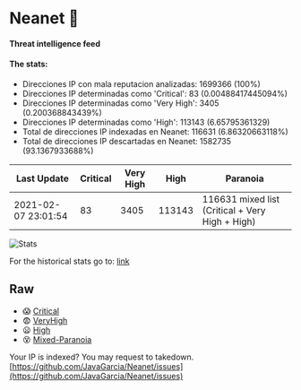 # Neanet :hocho:
#### Threat intelligence feed
#### The stats:

- Direcciones IP con mala reputacion analizadas: 1699366 (100%)
- Direcciones IP determinadas como 'Critical':  83 (0.00488417445094%)
- Direcciones IP determinadas como 'Very High':  3405 (0.200368843439%)
- Direcciones IP determinadas como 'High':  113143 (6.65795361329)
- Total de direcciones IP indexadas en Neanet:  116631 (6.86320663118%)
- Total de direcciones IP descartadas en Neanet:  1582735 (93.1367933688%)

| Last Update | Critical | Very High | High | Paranoia |
| --- | --- | --- | --- | --- |
| 2021-02-07 23:01:54 | 83 | 3405 | 113143 | 116631 mixed list (Critical + Very High + High)|

![Stats](https://docs.google.com/spreadsheets/d/e/2PACX-1vSnaNMIXVabIpDJjufMlzH7poXnshF3mgd8Is1g9ytUEzVsP5my4Trn8f-xkoLLQ38xpL3HtmUexLo6/pubchart?oid=501124687&format=image)

For the historical stats go to: [link](/stats.csv)
## Raw
- :scream: [Critical](https://raw.githubusercontent.com/JavaGarcia/Neanet/master/blacklists/neanet_critical.txt)
- :fearful: [VeryHigh](https://raw.githubusercontent.com/JavaGarcia/Neanet/master/blacklists/neanet_veryHigh.txtt)
- :frowning: [High](https://raw.githubusercontent.com/JavaGarcia/Neanet/master/blacklists/neanet_high.txt)
- :dizzy_face: [Mixed-Paranoia](https://raw.githubusercontent.com/JavaGarcia/Neanet/master/blacklists/neanet_all.txt)


Your IP is indexed? You may request to takedown. [https://github.com/JavaGarcia/Neanet/issues](https://github.com/JavaGarcia/Neanet/issues)






































































































































































































































































































































































































































































































































































































































































































































































































































































































































































































































































































































































































































































































































































































































































































































































































































































































































































































































































































































































































































































































































































































































































































































































































































































































































































































































































































































































































































































































































































































































































































































































































































































































































































































































































































































































































































































































































































































































































































































































































































































































































































































